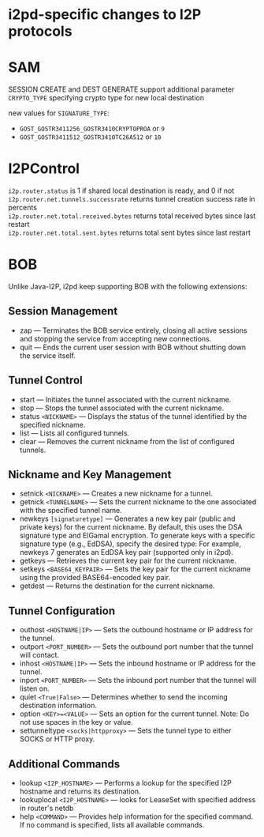 i2pd-specific changes to I2P protocols
======================================

# SAM
SESSION CREATE and DEST GENERATE support additional parameter `CRYPTO_TYPE` specifying crypto type for new local destination  

new values for `SIGNATURE_TYPE`:
- `GOST_GOSTR3411256_GOSTR3410CRYPTOPROA` or `9`
- `GOST_GOSTR3411512_GOSTR3410TC26A512` or `10`

# I2PControl
`i2p.router.status` is 1 if shared local destination is ready, and 0 if not  
`i2p.router.net.tunnels.successrate` returns tunnel creation success rate in percents  
`i2p.router.net.total.received.bytes` returns total received bytes since last restart  
`i2p.router.net.total.sent.bytes` returns total sent bytes since last restart  
# BOB
Unlike Java-I2P, i2pd keep supporting BOB with the following extensions:

## Session Management

- zap — Terminates the BOB service entirely, closing all active sessions and stopping the service from accepting new connections.
- quit — Ends the current user session with BOB without shutting down the service itself.

## Tunnel Control

- start — Initiates the tunnel associated with the current nickname.
- stop — Stops the tunnel associated with the current nickname.
- status `<NICKNAME>` — Displays the status of the tunnel identified by the specified nickname.
- list — Lists all configured tunnels.
- clear — Removes the current nickname from the list of configured tunnels.

## Nickname and Key Management

- setnick `<NICKNAME>` — Creates a new nickname for a tunnel.
- getnick `<TUNNELNAME>` — Sets the current nickname to the one associated with the specified tunnel name.
- newkeys `[signaturetype]` — Generates a new key pair (public and private keys) for the current nickname.
By default, this uses the DSA signature type and ElGamal encryption.
To generate keys with a specific signature type (e.g., EdDSA), specify the desired type:
For example, newkeys 7 generates an EdDSA key pair (supported only in i2pd).
- getkeys — Retrieves the current key pair for the current nickname.
- setkeys `<BASE64_KEYPAIR>` — Sets the key pair for the current nickname using the provided BASE64-encoded key pair.
- getdest — Returns the destination for the current nickname.

## Tunnel Configuration

- outhost `<HOSTNAME|IP>` — Sets the outbound hostname or IP address for the tunnel.
- outport `<PORT_NUMBER>` — Sets the outbound port number that the tunnel will contact.
- inhost `<HOSTNAME|IP>` — Sets the inbound hostname or IP address for the tunnel.
- inport `<PORT_NUMBER>` — Sets the inbound port number that the tunnel will listen on.
- quiet `<True|False>` — Determines whether to send the incoming destination information.
- option `<KEY>=<VALUE>` — Sets an option for the current tunnel. Note: Do not use spaces in the key or value.
- settunneltype `<socks|httpproxy>` — Sets the tunnel type to either SOCKS or HTTP proxy.

## Additional Commands

- lookup `<I2P_HOSTNAME>` — Performs a lookup for the specified I2P hostname and returns its destination.
- lookuplocal `<I2P_HOSTNAME>` — looks for LeaseSet with specified address in router's netdb
- help `<COMMAND>` — Provides help information for the specified command. If no command is specified, lists all available commands.